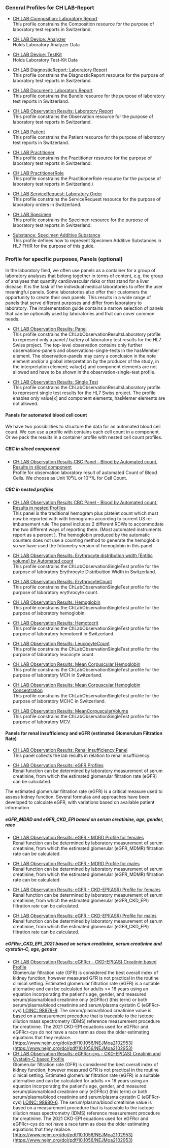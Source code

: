 <!-- markdownlint-disable MD001 MD033 MD041 -->

### General Profiles for CH LAB-Report

* [CH LAB Composition: Laboratory Report](StructureDefinition-ch-lab-report-composition.html)\
This profile constrains the Composition resource for the purpose of laboratory test reports in Switzerland.

* [CH LAB Device: Analyzer](StructureDefinition-ch-lab-report-device-analyzer.html)\
Holds Laboratory Analyzer Data

* [CH LAB Device: TestKit](StructureDefinition-ch-lab-report-device-test-kit.html)\
Holds Laboratory Test-Kit Data

* [CH LAB DiagnosticReport: Laboratory Report](StructureDefinition-ch-lab-diagnosticreport.html)\
This profile constrains the DiagnosticReport resource for the purpose of laboratory test reports in Switzerland.

* [CH LAB Document: Laboratory Report](StructureDefinition-ch-lab-report-document.html)\
This profile constrains the Bundle resource for the purpose of laboratory test reports in Switzerland.
* [CH LAB Observation Results: Laboratory Report](StructureDefinition-ch-lab-observation-results-laboratory.html)\
This profile constrains the Observation resource for the purpose of laboratory test reports in Switzerland.
* [CH LAB Patient](StructureDefinition-ch-lab-patient.html)\
This profile constrains the Patient resource for the purpose of laboratory test reports in Switzerland.
* [CH LAB Practitioner](StructureDefinition-ch-lab-practitioner.html)\
This profile constrains the Practitioner resource for the purpose of laboratory test reports in Switzerland.
* [CH LAB PractitionerRole](StructureDefinition-ch-lab-practitionerrole.html)\
This profile constrains the PractitionerRole resource for the purpose of laboratory test reports in Switzerland.\
* [CH LAB ServiceRequest: Laboratory Order](StructureDefinition-ch-lab-report-servicerequest.html)\
This profile constrains the ServiceRequest resource for the purpose of laboratory orders in Switzerland.
* [CH LAB Specimen](StructureDefinition-ch-lab-specimen.html)\
This profile constrains the Specimen resource for the purpose of laboratory test reports in Switzerland.
* [Substance: Specimen Additive Substance](StructureDefinition-specimen-additive-substance-eu-lab.html)\
This profile defines how to represent Specimen Additive Substances in HL7 FHIR for the purpose of this guide.

### Profile for specific purposes, Panels (optional)

In the laboratory field, we often use panels as a container for a group of laboratory analyses that belong together in terms of content, e.g. the group of analyses that quantify cardiovascular risks or that stand for a liver disease.
It is the task of the individual medical laboratories to offer the user meaningful panels. Some laboratories also offer their customers the opportunity to create their own panels. This results in a wide range of panels that serve different purposes and differ from laboratory to laboratory. 
The implementation guide contains a narrow selection of panels that can be optionally used by laboratories and that can cover common needs.

* [CH LAB Observation Results: Panel](StructureDefinition-ChLab-observation-panel.html)\
This profile constrains the ChLabObservationResultsLaboratory profile to represent only a panel / battery of laboratory test results for the HL7 Swiss project. The top-level observation contains only further observations-panels and observations-single-tests in the hasMember element. The observation-panels may carry a conclusion in the note element and/or a global interpretation by the producer of the study, in the interpretation element; value[x] and component elements are not allowed and have to be shown in the observation-single-test profile.

* [CH LAB Observation Results: Single Test](StructureDefinition-ChLab-observation-single-test.html)\
This profile constrains the ChLabObservationResultsLaboratory profile to represent single test results for the HL7 Swiss project. The profile enables only value[x] and component elements, hasMemer elements are not allowed.

#### Panels for automated blood cell count

We have two possibilities to structure the data for an automated blood cell count. We can use a profile with contains each cell count in a component. Or we pack the results in a container profile with nested cell count profiles.

##### CBC in sliced component

* [CH LAB Observation Results CBC Panel - Blood by Automated count, Results in sliced component](StructureDefinition-ch-lab-observation-cbc.html)\
Profile for observation laboratory result of automated Count of Blood Cells. We choose as Unit 10⁹/L or 10¹²/L for Cell Count.

##### CBC in nested profiles

* [CH LAB Observation Results CBC Panel - Blood by Automated count, Results in nested Profiles](StructureDefinition-ch-lab-observation-cbc-panel.html)\
This panel is the traditional hemogram plus platelet count which must now be reported with with hemograms according to current US re-imbursement rule The panel includes 2 different RDWs to accommodate the two different ways of reporting them. (Most automated instruments report as a percent ). The hemoglobin produced by the automatic counters does not use a counting method to generate the hemoglobin so we have used the fotometry version of hemoglobin in this panel.

* [CH LAB Observation Results: Erythrocyte distribution width [Entitic volume] by Automated count](StructureDefinition-ch-lab-observation-results-ery-distribution-width.html)\
This profile constrains the ChLabObservationSingleTest profile for the purpose of laboratory Erythrocyte Distribuition Width in Switzerland.

<!--
* [CH LAB Observation Results: Erythrocyte distribution width [Ratio] by Automated count](StructureDefinition-ch-lab-observation-results-ery-dist-width-ratio.html)\
This profile constrains the ChLabObservationSingleTest profile for the purpose of laboratory Erythrocyte Distribution Width Ratio.
-->

* [CH LAB Observation Results: ErythrocyteCount](StructureDefinition-ch-lab-observation-results-rbc.html)\
This profile constrains the ChLabObservationSingleTest profile for the purpose of laboratory erythrocyte count.

* [CH LAB Observation Results: Hemoglobin](StructureDefinition-ch-lab-observation-results-hb.html)\
This profile constrains the ChLabObservationSingleTest profile for the purpose of laboratory hemoglobin.

* [CH LAB Observation Results: Hemotocrit](StructureDefinition-ch-lab-observation-results-ht.html)\
This profile constrains the ChLabObservationSingleTest profile for the purpose of laboratory hemotocrit in Switzerland.

* [CH LAB Observation Results: LeucocyteCount](StructureDefinition-ch-lab-observation-results-wbc.html)\
This profile constrains the ChLabObservationSingleTest profile for the purpose of laboratory leucocyte count.

* [CH LAB Observation Results: Mean Corpuscular Hemoglobin](StructureDefinition-ch-lab-observation-results-mch.html)\
This profile constrains the ChLabObservationSingleTest profile for the purpose of laboratory MCH in Switzerland.

* [CH LAB Observation Results: Mean Corpuscular Hemoglobin Concentration](StructureDefinition-ch-lab-observation-results-mchc.html)\
This profile constrains the ChLabObservationSingleTest profile for the purpose of laboratory MCHC in Switzerland.

* [CH LAB Observation Results: MeanCorpuscularVolume](StructureDefinition-ch-lab-observation-results-mcv.html)\
This profile constrains the ChLabObservationSingleTest profile for the purpose of laboratory MCV.

#### Panels for renal insufficiency and eGFR (estimated Glomerulum Filtration Rate)

* [CH LAB Observation Results: Renal Insufficiency Panel](StructureDefinition-ch-lab-observation-renal-insufficiency-panel.html)\
This panel collects the lab results in relation to renal insufficiency.

* [CH LAB Observation Results: eGFR Profiles](StructureDefinition-ch-lab-observation-egfr.html)\
Renal function can be determined by laboratory measurement of serum creatinine, from which the estimated glomerular filtration rate (eGFR) can be calculated.

The estimated glomerular filtration rate (eGFR) is a critical measure used to assess kidney function. Several formulas and approaches have been developed to calculate eGFR, with variations based on available patient information.

##### eGFR_MDRD and eGFR_CKD_EPI based on serum creatinine, age, gender, race

* [CH LAB Observation Results: eGFR - MDRD Profile for females](StructureDefinition-ch-lab-observation-egfr-mdrd-female.html)\
Renal function can be determined by laboratory measurement of serum creatinine, from which the estimated glomerular (eGFR_MDMR) filtration rate can be calculated.
* [CH LAB Observation Results: eGFR - MDRD Profile for males](StructureDefinition-ch-lab-observation-egfr-mdrd-male.html)\
Renal function can be determined by laboratory measurement of serum creatinine, from which the estimated glomerular (eGFR_MDMR) filtration rate can be calculated.

* [CH LAB Observation Results: eGFR - CKD-EPI(ASR) Profile for females](StructureDefinition-ch-lab-observation-egfr-female.html)\
Renal function can be determined by laboratory measurement of serum creatinine, from which the estimated glomerular (eGFR_CKD_EPI) filtration rate can be calculated.
* [CH LAB Observation Results: eGFR - CKD-EPI(ASR) Profile for males](StructureDefinition-ch-lab-observation-egfr-ckd-epi-male.html)\
Renal function can be determined by laboratory measurement of serum creatinine, from which the estimated glomerular (eGFR_CKD_EPI) filtration rate can be calculated.

##### eGFRcr_CKD_EPI_2021 based on serum creatinine, serum creatinine and cystatin-C, age, gender

* [CH LAB Observation Results: eGFRcr - CKD-EPI(AS) Creatinin based Profile](StructureDefinition-ch-lab-observation-egfr-cr-ckd-epi-2021.html)\
Glomerular filtration rate (GFR) is considered the best overall index of kidney function; however measured GFR is not practical in the routine clinical setting. Estimated glomerular filtration rate (eGFR) is a suitable alternative and can be calculated for adults >= 18 years using an equation incorporating the patient's age, gender, and measured serum/plasma/blood creatinine only (eGFRcr) (this term) or both serum/plasma/blood creatinine and serum/plasma cystatin C (eGFRcr-cys) [LOINC: 98979-8](https://loinc.org/98979-8/). The serum/plasma/blood creatinine value is based on a measurement procedure that is traceable to the isotope dilution mass spectrometry (IDMS) reference measurement procedure for creatinine. The 2021 CKD-EPI equations used for eGFRcr and eGFRcr-cys do not have a race term as does the older estimating equations that they replace. [https://www.nejm.org/doi/pdf/10.1056/NEJMoa2102953](https://www.nejm.org/doi/pdf/10.1056/NEJMoa2102953)
* [CH LAB Observation Results: eGFRcr-cys - CKD-EPI(AS) Creatinin and Cystatin-C based Profile](StructureDefinition-ch-lab-observation-egfr-cr-cys-ckd-epi-2021.html)\
Glomerular filtration rate (GFR) is considered the best overall index of kidney function; however measured GFR is not practical in the routine clinical setting. Estimated glomerular filtration rate (eGFR) is a suitable alternative and can be calculated for adults >= 18 years using an equation incorporating the patient's age, gender, and measured serum/plasma/blood creatinine only (eGFRcr) (this term) or both serum/plasma/blood creatinine and serum/plasma cystatin C (eGFRcr-cys) [LOINC: 98980-6](https://loinc.org/98980-6/). The serum/plasma/blood creatinine value is based on a measurement procedure that is traceable to the isotope dilution mass spectrometry (IDMS) reference measurement procedure for creatinine. The 2021 CKD-EPI equations used for eGFRcr and eGFRcr-cys do not have a race term as does the older estimating equations that they replace. [https://www.nejm.org/doi/pdf/10.1056/NEJMoa2102953](https://www.nejm.org/doi/pdf/10.1056/NEJMoa2102953)

<!--- 
### Data Type Profiles

{% for sd_hash in site.data.structuredefinitions -%} {%- assign sd = sd_hash[1] -%} {%- if sd.kind == "complex-type" and sd.type != "Extension" -%}

<li>
    <a href="{{sd.path}}">{{sd.title}}</a>
</li>
{%- endif -%} {%- endfor -%}
--->
